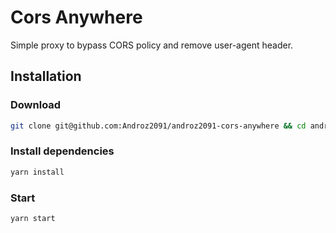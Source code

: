 # Cors Anywhere

Simple proxy to bypass CORS policy and remove user-agent header.

## Installation

### Download

```sh
git clone git@github.com:Androz2091/androz2091-cors-anywhere && cd androz2091-cors-anywhere
```

### Install dependencies

```sh
yarn install
```

### Start

```sh
yarn start
```
